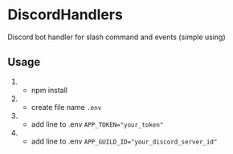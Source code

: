 # DiscordHandlers
Discord bot handler for slash command and events (simple using)

## Usage

1. - npm install
2. - create file name `.env`
3. - add line to .env `APP_TOKEN="your_token"`
4. - add line to .env `APP_GUILD_ID="your_discord_server_id"`

